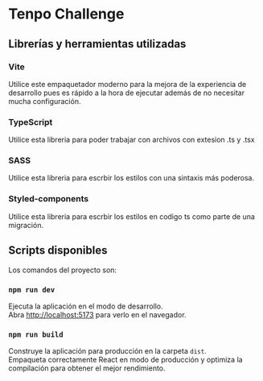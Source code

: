# Tenpo Challenge

## Librerías y herramientas utilizadas

### Vite

Utilice este empaquetador moderno para la mejora de la experiencia de desarrollo pues es rápido a la
hora de ejecutar además de no necesitar mucha configuración.

### TypeScript

Utilice esta libreria para poder trabajar con archivos con extesion .ts y .tsx

### SASS

Utilice esta libreria para escrbir los estilos con una sintaxis más poderosa.

### Styled-components

Utilice esta libreria para escrbir los estilos en codigo ts como parte de una migración.

## Scripts disponibles

Los comandos del proyecto son:

### `npm run dev`

Ejecuta la aplicación en el modo de desarrollo.\
Abra [http://localhost:5173](http://localhost:5173) para verlo en el navegador.

### `npm run build`

Construye la aplicación para producción en la carpeta `dist`.\
Empaqueta correctamente React en modo de producción y optimiza la compilación para obtener el mejor
rendimiento.
